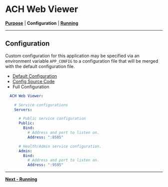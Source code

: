 <!-- generated-from:06a7eb50ee0171a2db8c865ec4dc51334a5b84d4afc551199e1a8048e78fa69c DO NOT REMOVE, DO UPDATE -->
# ACH Web Viewer
**[Purpose](README.md)** | **Configuration** | **[Running](RUNNING.md)**

---

## Configuration
Custom configuration for this application may be specified via an environment variable `APP_CONFIG` to a configuration file that will be merged with the default configuration file.

- [Default Configuration](../configs/config.default.yml)
- [Config Source Code](../pkg/service/model_config.go)
- Full Configuration
```yaml
  ACH Web Viewer:

    # Service configurations
    Servers:

      # Public service configuration
      Public:
        Bind:
          # Address and port to listen on.
          Address: ":8585"

      # Health/Admin service configuration.
      Admin:
        Bind:
          # Address and port to listen on.
          Address: ":9595"
```

---
**[Next - Running](RUNNING.md)**
